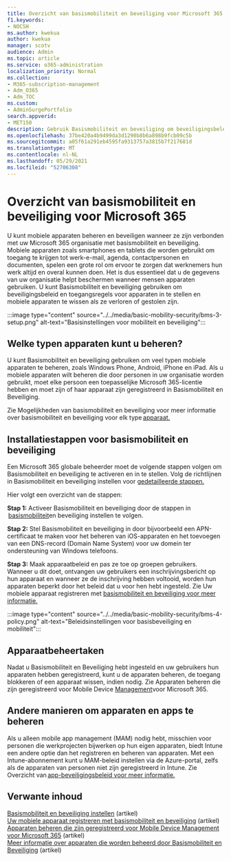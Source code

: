 ```yaml
---
title: Overzicht van basismobiliteit en beveiliging voor Microsoft 365
f1.keywords:
- NOCSH
ms.author: kwekua
author: kwekua
manager: scotv
audience: Admin
ms.topic: article
ms.service: o365-administration
localization_priority: Normal
ms.collection:
- M365-subscription-management
- Adm_O365
- Adm_TOC
ms.custom:
- AdminSurgePortfolio
search.appverid:
- MET150
description: Gebruik Basismobiliteit en beveiliging om beveiligingsbeleid en toegangsregels voor apparaten in te stellen.
ms.openlocfilehash: 37be420a4b9499da3d1290b8b6a898b9fcb09c5b
ms.sourcegitcommit: a05f61a291eb4595fa9313757a3815b7f217681d
ms.translationtype: MT
ms.contentlocale: nl-NL
ms.lasthandoff: 05/29/2021
ms.locfileid: "52706308"
---
```

# <a name="overview-of-basic-mobility-and-security-for-microsoft-365"></a>Overzicht van basismobiliteit en beveiliging voor Microsoft 365

U kunt mobiele apparaten beheren en beveiligen wanneer ze zijn verbonden met uw Microsoft 365 organisatie met basismobiliteit en beveiliging. Mobiele apparaten zoals smartphones en tablets die worden gebruikt om toegang te krijgen tot werk-e-mail, agenda, contactpersonen en documenten, spelen een grote rol om ervoor te zorgen dat werknemers hun werk altijd en overal kunnen doen. Het is dus essentieel dat u de gegevens van uw organisatie helpt beschermen wanneer mensen apparaten gebruiken. U kunt Basismobiliteit en beveiliging gebruiken om beveiligingsbeleid en toegangsregels voor apparaten in te stellen en mobiele apparaten te wissen als ze verloren of gestolen zijn.

:::image type="content" source="../../media/basic-mobility-security/bms-3-setup.png" alt-text="Basisinstellingen voor mobiliteit en beveiliging":::

## <a name="what-types-of-devices-can-you-manage"></a>Welke typen apparaten kunt u beheren?

U kunt Basismobiliteit en beveiliging gebruiken om veel typen mobiele apparaten te beheren, zoals Windows Phone, Android, iPhone en iPad. Als u mobiele apparaten wilt beheren die door personen in uw organisatie worden gebruikt, moet elke persoon een toepasselijke Microsoft 365-licentie hebben en moet zijn of haar apparaat zijn geregistreerd in Basismobiliteit en Beveiliging.

Zie Mogelijkheden van basismobiliteit en beveiliging voor meer informatie over basismobiliteit en beveiliging voor elk type [apparaat.](capabilities.md)

## <a name="setup-steps-for-basic-mobility-and-security"></a>Installatiestappen voor basismobiliteit en beveiliging

Een Microsoft 365 globale beheerder moet de volgende stappen volgen om Basismobiliteit en beveiliging te activeren en in te stellen. Volg de richtlijnen in Basismobiliteit en beveiliging instellen voor [gedetailleerde stappen.](set-up.md) 

Hier volgt een overzicht van de stappen:

**Stap 1:** Activeer Basismobiliteit en beveiliging door de stappen in  [basismobiliteit](set-up.md)en beveiliging instellen te volgen.

**Stap 2:** Stel Basismobiliteit en beveiliging in door bijvoorbeeld een APN-certificaat te maken voor het beheren van iOS-apparaten en het toevoegen van een DNS-record (Domain Name System) voor uw domein ter ondersteuning van Windows telefoons.

**Stap 3:** Maak apparaatbeleid en pas ze toe op groepen gebruikers. Wanneer u dit doet, ontvangen uw gebruikers een inschrijvingsbericht op hun apparaat en wanneer ze de inschrijving hebben voltooid, worden hun apparaten beperkt door het beleid dat u voor hen hebt ingesteld. Zie Uw mobiele apparaat registreren met [basismobiliteit en beveiliging voor meer informatie.](enroll-your-mobile-device.md) 

:::image type="content" source="../../media/basic-mobility-security/bms-4-policy.png" alt-text="Beleidsinstellingen voor basisbeveiliging en mobiliteit":::

## <a name="device-management-tasks"></a>Apparaatbeheertaken

Nadat u Basismobiliteit en Beveiliging hebt ingesteld en uw gebruikers hun apparaten hebben geregistreerd, kunt u de apparaten beheren, de toegang blokkeren of een apparaat wissen, indien nodig. Zie Apparaten beheren die zijn geregistreerd voor Mobile Device [Management](manage-enrolled-devices.md)voor Microsoft 365.

## <a name="other-ways-to-manage-devices-and-apps"></a>Andere manieren om apparaten en apps te beheren

Als u alleen mobile app management (MAM) nodig hebt, misschien voor personen die werkprojecten bijwerken op hun eigen apparaten, biedt Intune een andere optie dan het registreren en beheren van apparaten. Met een Intune-abonnement kunt u MAM-beleid instellen via de Azure-portal, zelfs als de apparaten van personen niet zijn geregistreerd in Intune. Zie Overzicht van [app-beveiligingsbeleid voor meer informatie.](/mem/intune/apps/app-protection-policy)

## <a name="related-content"></a>Verwante inhoud

[Basismobiliteit en beveiliging instellen](set-up.md) (artikel)\
[Uw mobiele apparaat registreren met basismobiliteit en beveiliging](enroll-your-mobile-device.md) (artikel)\
[Apparaten beheren die zijn geregistreerd voor Mobile Device Management voor Microsoft 365](manage-enrolled-devices.md) (artikel)\
[Meer informatie over apparaten die worden beheerd door Basismobiliteit en Beveiliging](get-details-about-managed-devices.md) (artikel)